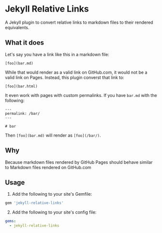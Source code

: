 # Jekyll Relative Links

A Jekyll plugin to convert relative links to markdown files to their rendered equivalents.

## What it does

Let's say you have a link like this in a markdown file:

```
[foo](bar.md)
```

While that would render as a valid link on GitHub.com, it would not be a valid link on Pages. Instead, this plugin converst that link to:

```
[foo](bar.html)
```

It even work with pages with custom permalinks. If you have `bar.md` with the following:

```
---
permalink: /bar/
---

# bar
```

Then `[foo](bar.md)` will render as `[foo](/bar/)`.

## Why

Because markdown files rendered by GitHub Pages should behave similar to Markdown files rendered on GitHub.com

## Usage

1. Add the following to your site's Gemfile:

  ```ruby
  gem 'jekyll-relative-links'
  ```

2. Add the following to your site's config file:

  ```yml
  gems:
    - jekyll-relative-links
  ```
